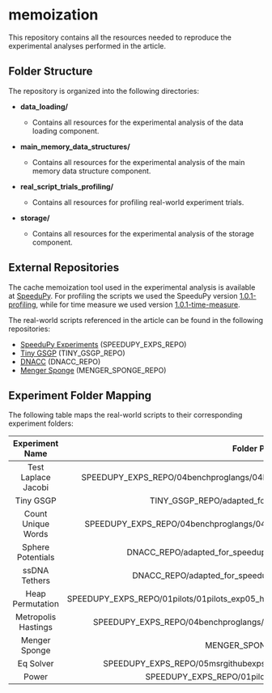 # memoization

This repository contains all the resources needed to reproduce the experimental analyses performed in the article.

## Folder Structure

The repository is organized into the following directories:

- **data\_loading/**

  - Contains all resources for the experimental analysis of the data loading component.

- **main\_memory\_data\_structures/**

  - Contains all resources for the experimental analysis of the main memory data structure component.

- **real\_script\_trials\_profiling/**

  - Contains all resources for profiling real-world experiment trials.

- **storage/**

  - Contains all resources for the experimental analysis of the storage component.

## External Repositories

The cache memoization tool used in the experimental analysis is available at [SpeeduPy](https://github.com/dew-uff/speedupy). For profiling the scripts we used the SpeeduPy version [1.0.1-profiling](https://github.com/dew-uff/speedupy/tree/v1.0.1-profiling), while for time measure we used version [1.0.1-time-measure](https://github.com/dew-uff/speedupy/tree/v1.0.1-time-measure).

The real-world scripts referenced in the article can be found in the following repositories:

- [SpeeduPy Experiments](https://github.com/dew-uff/speedupy_experiments) (SPEEDUPY_EXPS_REPO)
- [Tiny GSGP](https://github.com/JoaoLopez/Tiny-GSGP-with-speedupy) (TINY_GSGP_REPO)
- [DNACC](https://github.com/JoaoLopez/DNACC-with-speedupy) (DNACC_REPO)
- [Menger Sponge](https://github.com/JoaoLopez/menger-sponge-with-speedupy) (MENGER_SPONGE_REPO)

## Experiment Folder Mapping

The following table maps the real-world scripts to their corresponding experiment folders:

|       Experiment Name     | Folder Path |
|:-------------------------:|:-----------------------:|
|    Test Laplace Jacobi    | SPEEDUPY_EXPS_REPO/04benchproglangs/04benchpl_exp09_iterative_solver_jacobi_OK/ |
|    Tiny GSGP              | TINY_GSGP_REPO/adapted_for_speedupy/README.md|
|    Count Unique Words     | SPEEDUPY_EXPS_REPO/04benchproglangs/04benchpl_exp03_count_unique_words_OK/ |
|    Sphere Potentials      | DNACC_REPO/adapted_for_speedupy/examples/sphere_potentials/ |
|    ssDNA Tethers          | DNACC_REPO/adapted_for_speedupy/examples/ssDNA_tethers/ |
|    Heap Permutation       | SPEEDUPY_EXPS_REPO/01pilots/01pilots_exp05_heap_permutation/heap_permutation_numba.py |
|    Metropolis Hastings    | SPEEDUPY_EXPS_REPO/04benchproglangs/04benchpl_exp07_metropolis_hastings/ |
|    Menger Sponge          | MENGER_SPONGE_REPO/ |
|    Eq Solver              | SPEEDUPY_EXPS_REPO/05msrgithubexps/05msrgithubexps_exp03_eq_solver/ |
|    Power                  | SPEEDUPY_EXPS_REPO/01pilots/01pilots_exp02_power/ |
